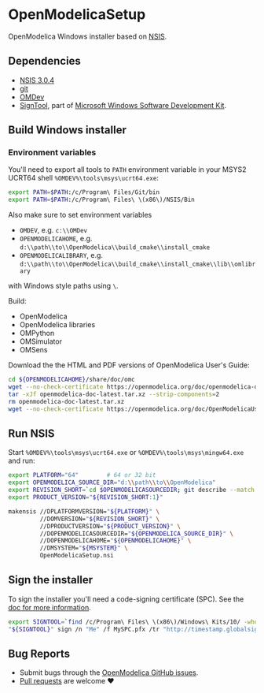 # OpenModelicaSetup

OpenModelica Windows installer based on [NSIS](https://nsis.sourceforge.io/Main_Page).

## Dependencies

  - [NSIS 3.0.4](https://nsis.sourceforge.io/Main_Page)
  - [git](https://git-scm.com/)
  - [OMDev](https://gitlab.liu.se/OpenModelica/OMDevUCRT)
  - [SignTool](https://learn.microsoft.com/en-us/windows/win32/seccrypto/signtool),
    part of
    [Microsoft Windows Software Development Kit](https://developer.microsoft.com/en-us/windows/downloads/windows-sdk/).

## Build Windows installer

### Environment variables

You'll need to export all tools to `PATH` environment variable in your MSYS2 UCRT64 shell
`%OMDEV%\tools\msys\ucrt64.exe`:

```bash
export PATH=$PATH:/c/Program\ Files/Git/bin
export PATH=$PATH:/c/Program\ Files\ \(x86\)/NSIS/Bin
```

Also make sure to set environment variables

  - `OMDEV`, e.g. `c:\\OMDev`
  - `OPENMODELICAHOME`, e.g. `d:\\path\\to\\OpenModelica\\build_cmake\\install_cmake`
  - `OPENMODELICALIBRARY`, e.g. `d:\\path\\to\\OpenModelica\\build_cmake\\install_cmake\\lib\\omlibrary`

with Windows style paths using `\`.

Build:

  - OpenModelica
  - OpenModelica libraries
  - OMPython
  - OMSimulator
  - OMSens

Download the the HTML and PDF versions of OpenModelica User's Guide:

```bash
cd ${OPENMODELICAHOME}/share/doc/omc
wget --no-check-certificate https://openmodelica.org/doc/openmodelica-doc-latest.tar.xz
tar -xJf openmodelica-doc-latest.tar.xz --strip-components=2
rm openmodelica-doc-latest.tar.xz
wget --no-check-certificate https://openmodelica.org/doc/OpenModelicaUsersGuide/OpenModelicaUsersGuide-latest.pdf
```

## Run NSIS

Start `%OMDEV%\tools\msys\ucrt64.exe` or `%OMDEV%\tools\msys\mingw64.exe` and run:

```bash
export PLATFORM="64"        # 64 or 32 bit
export OPENMODELICA_SOURCE_DIR="d:\\path\\to\\OpenModelica"
export REVISION_SHORT=`cd $OPENMODELICASOURCEDIR; git describe --match "v*.*" --always --abbrev=0`
export PRODUCT_VERSION="${REVISION_SHORT:1}"

makensis //DPLATFORMVERSION="${PLATFORM}" \
         //DOMVERSION="${REVISION_SHORT}" \
         //DPRODUCTVERSION="${PRODUCT_VERSION}" \
         //DOPENMODELICASOURCEDIR="${OPENMODELICA_SOURCE_DIR}" \
         //DOPENMODELICAHOME="${OPENMODELICAHOME}" \
         //DMSYSTEM="${MSYSTEM}" \
         OpenModelicaSetup.nsi
```

## Sign the installer

To sign the installer you'll need a code-signing certificate (SPC).
See the [doc for more information](https://learn.microsoft.com/en-us/dotnet/framework/tools/signtool-exe).

```bash
export SIGNTOOL=`find /c/Program\ Files\ \(x86\)/Windows\ Kits/10/ -wholename "*${XPREFIX}/signtool.exe" | tail -1`
"${SIGNTOOL}" sign /n "Me" /f MySPC.pfx /tr "http://timestamp.globalsign.com/tsa/r6advanced1" /a /td SHA256 /v OpenModelica.exe
```

## Bug Reports

  - Submit bugs through the [OpenModelica GitHub issues](https://github.com/OpenModelica/OpenModelica/issues/new).
  - [Pull requests](../../pulls) are welcome ❤️
